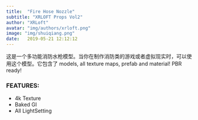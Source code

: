 ```yaml
---
title:  "Fire Hose Nozzle"
subtitle: "XRLOFT Props Vol2"
author: "XRLoft"
avatar: "img/authors/xrloft.png"
image: "img/shuiqiang.png"
date:   2019-05-21 12:12:12
---
```


这是一个多功能消防水枪模型。当你在制作消防类的游戏或者虚拟现实时，可以使用这个模型。它包含了 models, all texture maps, prefab and material! PBR ready!

### FEATURES:

- 4k Texture
- Baked GI
- All LightSetting